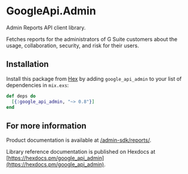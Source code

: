 # GoogleApi.Admin

Admin Reports API client library.

Fetches reports for the administrators of G Suite customers about the usage, collaboration, security, and risk for their users.

## Installation

Install this package from [Hex](https://hex.pm) by adding
`google_api_admin` to your list of dependencies in `mix.exs`:

```elixir
def deps do
  [{:google_api_admin, "~> 0.8"}]
end
```

## For more information

Product documentation is available at [/admin-sdk/reports/](/admin-sdk/reports/).

Library reference documentation is published on Hexdocs at
[https://hexdocs.pm/google_api_admin](https://hexdocs.pm/google_api_admin).
